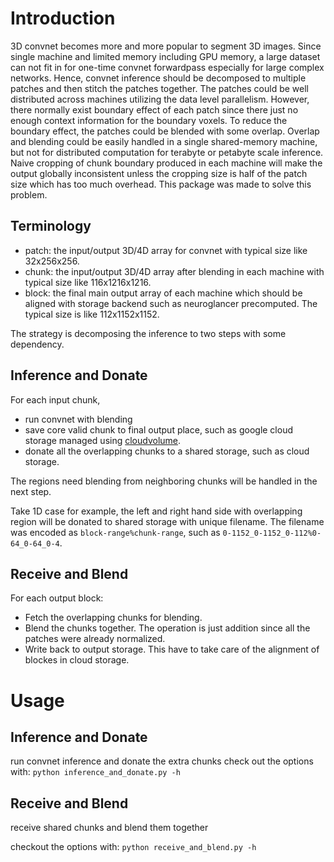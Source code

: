 # Introduction
3D convnet becomes more and more popular to segment 3D images. Since single machine and limited memory including GPU memory, a large dataset can not fit in for one-time convnet forwardpass especially for large complex networks. Hence, convnet inference should be decomposed to multiple patches and then stitch the patches together. The patches could be well distributed across machines utilizing the data level parallelism. However, there normally exist boundary effect of each patch since there just no enough context information for the boundary voxels. To reduce the boundary effect, the patches could be blended with some overlap. Overlap and blending could be easily handled in a single shared-memory machine, but not for distributed computation for terabyte or petabyte scale inference. Naive cropping of chunk boundary produced in each machine will make the output globally inconsistent unless the cropping size is half of the patch size which has too much overhead. This package was made to solve this problem.

## Terminology
- patch: the input/output 3D/4D array for convnet with typical size like 32x256x256.
- chunk: the input/output 3D/4D array after blending in each machine with typical size like 116x1216x1216.
- block: the final main output array of each machine which should be aligned with storage backend such as neuroglancer precomputed. The typical size is like 112x1152x1152.

The strategy is decomposing the inference to two steps with some dependency. 

## Inference and Donate
For each input chunk, 
- run convnet with blending
- save core valid chunk to final output place, such as google cloud storage managed using [cloudvolume](https://github.com/seung-lab/cloud-volume).
- donate all the overlapping chunks to a shared storage, such as cloud storage.

The regions need blending from neighboring chunks will be handled in the next step.

Take 1D case for example, the left and right hand side with overlapping region will be donated to shared storage with unique filename. The filename was encoded as `block-range%chunk-range`, such as `0-1152_0-1152_0-112%0-64_0-64_0-4`.

## Receive and Blend
For each output block:
- Fetch the overlapping chunks for blending.
- Blend the chunks together. The operation is just addition since all the patches were already normalized.
- Write back to output storage. This have to take care of the alignment of blockes in cloud storage.

# Usage

## Inference and Donate
run convnet inference and donate the extra chunks
check out the options with:
`python inference_and_donate.py -h`

## Receive and Blend 
receive shared chunks and blend them together

checkout the options with:
`python receive_and_blend.py -h`
